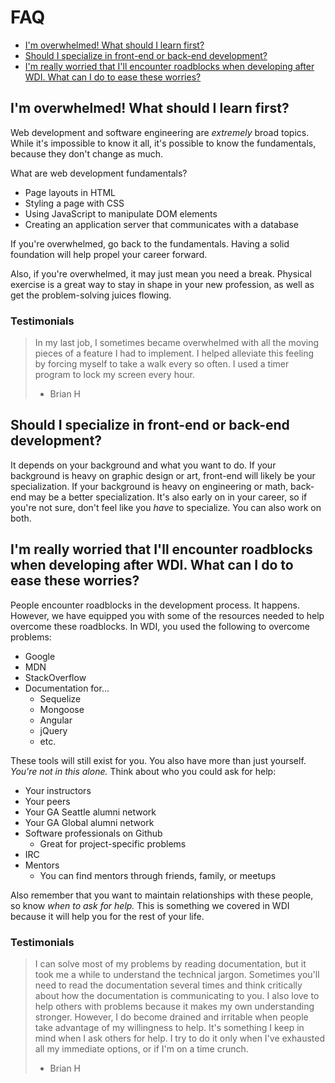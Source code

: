 # FAQ

* [I'm overwhelmed! What should I learn first?](faq.md#im-overwhelmed-what-should-i-learn-first)
* [Should I specialize in front-end or back-end development?](faq.md#should-i-specialize-in-front-end-or-back-end-development)
* [I'm really worried that I'll encounter roadblocks when developing after WDI. What can I do to ease these worries?](faq.md#im-really-worried-that-ill-encounter-roadblocks-when-developing-after-wdi-what-can-i-do-to-ease-these-worries)

## I'm overwhelmed! What should I learn first?

Web development and software engineering are _extremely_ broad topics. While it's impossible to know it all, it's possible to know the fundamentals, because they don't change as much.

What are web development fundamentals?

* Page layouts in HTML
* Styling a page with CSS
* Using JavaScript to manipulate DOM elements
* Creating an application server that communicates with a database

If you're overwhelmed, go back to the fundamentals. Having a solid foundation will help propel your career forward.

Also, if you're overwhelmed, it may just mean you need a break. Physical exercise is a great way to stay in shape in your new profession, as well as get the problem-solving juices flowing.

### Testimonials

> In my last job, I sometimes became overwhelmed with all the moving pieces of a feature I had to implement. I helped alleviate this feeling by forcing myself to take a walk every so often. I used a timer program to lock my screen every hour.
>
> * Brian H

## Should I specialize in front-end or back-end development?

It depends on your background and what you want to do. If your background is heavy on graphic design or art, front-end will likely be your specialization. If your background is heavy on engineering or math, back-end may be a better specialization. It's also early on in your career, so if you're not sure, don't feel like you _have_ to specialize. You can also work on both.

## I'm really worried that I'll encounter roadblocks when developing after WDI. What can I do to ease these worries?

People encounter roadblocks in the development process. It happens. However, we have equipped you with some of the resources needed to help overcome these roadblocks. In WDI, you used the following to overcome problems:

* Google
* MDN
* StackOverflow
* Documentation for...
  * Sequelize
  * Mongoose
  * Angular
  * jQuery
  * etc.

These tools will still exist for you. You also have more than just yourself. _You're not in this alone._ Think about who you could ask for help:

* Your instructors
* Your peers
* Your GA Seattle alumni network
* Your GA Global alumni network
* Software professionals on Github
  * Great for project-specific problems
* IRC
* Mentors
  * You can find mentors through friends, family, or meetups

Also remember that you want to maintain relationships with these people, so know _when to ask for help._ This is something we covered in WDI because it will help you for the rest of your life.

### Testimonials

> I can solve most of my problems by reading documentation, but it took me a while to understand the technical jargon. Sometimes you'll need to read the documentation several times and think critically about how the documentation is communicating to you. I also love to help others with problems because it makes my own understanding stronger. However, I do become drained and irritable when people take advantage of my willingness to help. It's something I keep in mind when I ask others for help. I try to do it only when I've exhausted all my immediate options, or if I'm on a time crunch.
>
> * Brian H


